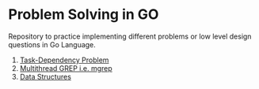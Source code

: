 # Problem Solving in GO

Repository to practice implementing different problems or low level design questions in Go Language.

1. [Task-Dependency Problem](./task)
2. [Multithread GREP i.e. mgrep](./mgrep)
3. [Data Structures](./data-structures)
